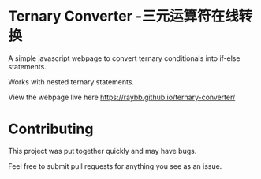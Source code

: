 # Ternary Converter -三元运算符在线转换
A simple javascript webpage to convert ternary conditionals into if-else statements.

Works with nested ternary statements.

View the webpage live here https://raybb.github.io/ternary-converter/

# Contributing
This project was put together quickly and may have bugs.

Feel free to submit pull requests for anything you see as an issue.
